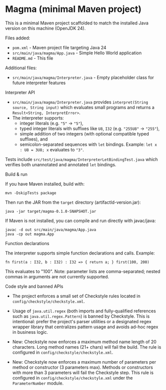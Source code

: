 # Magma (minimal Maven project)

This is a minimal Maven project scaffolded to match the installed Java version on this machine (OpenJDK 24).

Files added:

- `pom.xml` - Maven project file targeting Java 24
- `src/main/java/magma/App.java` - Simple Hello World application
- `README.md` - This file

Additional files:

- `src/main/java/magma/Interpreter.java` - Empty placeholder class for future interpreter features

Interpreter API

- `src/main/java/magma/Interpreter.java` provides `interpret(String source, String input)` which evaluates small programs and returns a `Result<String, InterpretError>`.
- The interpreter supports:
    - integer literals (e.g. `"5"` -> `"5"`),
    - typed integer literals with suffixes like `U8`, `I32` (e.g. `"255U8"` -> `"255"`),
    - simple addition of two integers (with optional compatible typed suffixes), and
    - semicolon-separated sequences with `let` bindings. Example: `let x : U8 = 3U8; x` evaluates to `"3"`.

Tests include `src/test/java/magma/InterpreterLetBindingTest.java` which verifies both unannotated and annotated `let` bindings.

Build & run

If you have Maven installed, build with:

    mvn -DskipTests package

Then run the JAR from the `target` directory (artifactId-version.jar):

    java -jar target/magma-0.1.0-SNAPSHOT.jar

If Maven is not installed, you can compile and run directly with javac/java:

    javac -d out src/main/java/magma/App.java
    java -cp out magma.App

Function declarations

The interpreter supports simple function declarations and calls. Example:

    fn first(a : I32, b : I32) : I32 => { return a; } first(100, 200)

This evaluates to "100". Note: parameter lists are comma-separated; nested commas in
arguments are not currently supported.

Code style and banned APIs

- The project enforces a small set of Checkstyle rules located in `config/checkstyle/checkstyle.xml`.
- Usage of `java.util.regex` (both imports and fully-qualified references such as `java.util.regex.Pattern`) is banned by Checkstyle. This is intentional: prefer the project's parser utilities or a designated regex wrapper library that centralizes pattern usage and avoids ad-hoc regex in business logic.

- New: Checkstyle now enforces a maximum method name length of 20 characters. Long method names (21+ chars) will fail the build. The rule is configured in `config/checkstyle/checkstyle.xml`.
 
- New: Checkstyle now enforces a maximum number of parameters per method or constructor (3 parameters max). Methods or constructors with more than 3 parameters will fail the Checkstyle step. This rule is configured in `config/checkstyle/checkstyle.xml` under the `ParameterNumber` module.
